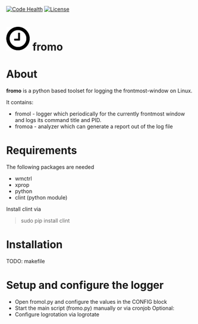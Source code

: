 [![Code Health](https://landscape.io/github/yafp/fromo/master/landscape.svg?style=flat)](https://landscape.io/github/yafp/fromo/master)
[![License](https://img.shields.io/badge/license-GPL3-brightgreen.svg)](LICENSE)

![logo](https://raw.githubusercontent.com/yafp/fromo/master/img/fa-clock-o_64_0_000000_none.png) fromo
==========

# About
**fromo** is a python based toolset for logging the frontmost-window on Linux.

It contains:

- fromol - logger which periodically for the currently frontmost window and logs its command title and PID.
- fromoa - analyzer which can generate a report out of the log file


# Requirements
The following packages are needed
- wmctrl
- xprop
- python
- clint (python module)

Install clint via

> sudo pip install clint


# Installation
TODO: makefile


# Setup and configure the logger
- Open fromol.py and configure the values in the CONFIG block
- Start the main script (fromo.py) manually or via cronjob
Optional:
- Configure logrotation via logrotate
